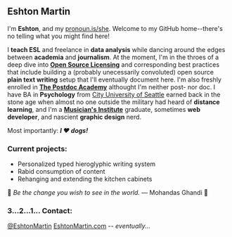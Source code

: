 ## Eshton Martin

I'm **Eshton**, and my [pronoun.is/she](https://pronoun.is/she). Welcome to my GitHub home--there's no telling what you might find here!

I **teach ESL** and freelance in **data analysis** while dancing around the edges between **academia** and **journalism**. At the moment, I'm in the throes of a deep dive into [**Open Source Licensing**](https://choosealicense.com/appendix/) and corresponding best practices that include building a (probably unecessarily convoluted) open source **plain text writing** setup that I'll eventually document here. I'm also freshly enrolled in [**The Postdoc Academy**](https://www.postdocacademy.org/) althought I'm neither post- nor doc. I have BA in **Psychology** from [City University of Seattle](https://www.cityu.edu) earned back in the stone age when almost no one outside the military had heard of **distance learning**, and I'm a [**Musician's Institute**](https://mi.edu) graduate, sometimes **web developer**, and nascient **graphic design** nerd.

Most importantly: ***I ❤️ dogs!***

### Current projects:
- Personalized typed hieroglyphic writing system
- Rabid consumption of content
- Rehanging and extending the kitchen cabinets

🍂 *Be the change you wish to see in the world.*  — Mohandas Ghandi 🍂

### 3...2...1... Contact:
[@EshtonMartin](https://www.twitter.com/eshtonmartin)
[EshtonMartin.com](https://EshtonMartin.com) -- *eventually...*
